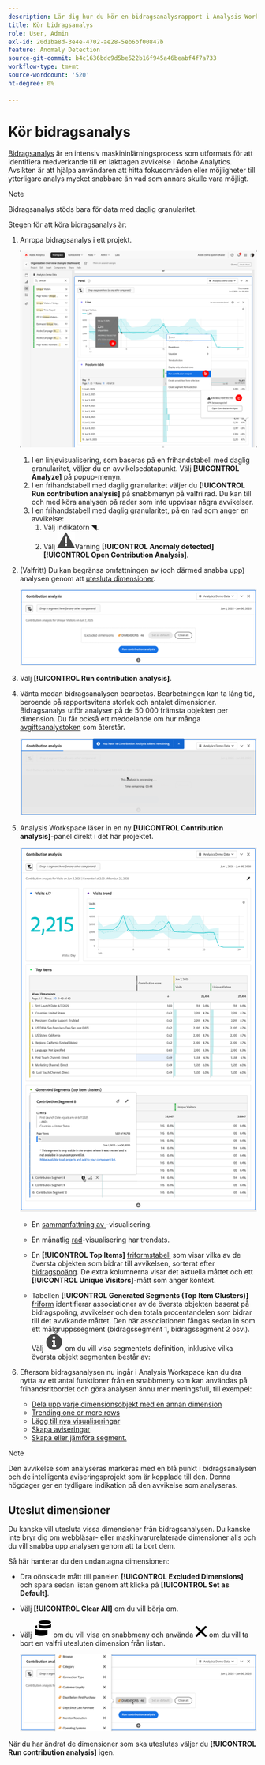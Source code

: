```yaml
---
description: Lär dig hur du kör en bidragsanalysrapport i Analysis Workspace.
title: Kör bidragsanalys
role: User, Admin
exl-id: 20d1ba8d-3e4e-4702-ae28-5eb6bf00847b
feature: Anomaly Detection
source-git-commit: b4c1636bdc9d5be522b16f945a46beabf4f7a733
workflow-type: tm+mt
source-wordcount: '520'
ht-degree: 0%

---
```


# Kör bidragsanalys

[Bidragsanalys](/help/analyze/analysis-workspace/c-anomaly-detection/anomaly-detection.md#contribution-analysis) är en intensiv maskininlärningsprocess som utformats för att identifiera medverkande till en iakttagen avvikelse i Adobe Analytics. Avsikten är att hjälpa användaren att hitta fokusområden eller möjligheter till ytterligare analys mycket snabbare än vad som annars skulle vara möjligt.

>[!NOTE]
>
>Bidragsanalys stöds bara för data med daglig granularitet.

Stegen för att köra bidragsanalys är:

1. Anropa bidragsanalys i ett projekt.

   ![Kör bidragsanalys](assets/run-contribution-analysis.png)

   1. I en linjevisualisering, som baseras på en frihandstabell med daglig granularitet, väljer du en avvikelsedatapunkt. Välj **[!UICONTROL Analyze]** på popup-menyn.
   1. I en frihandstabell med daglig granularitet väljer du **[!UICONTROL Run contribution analysis]** på snabbmenyn på valfri rad. Du kan till och med köra analysen på rader som inte uppvisar några avvikelser.
   1. I en frihandstabell med daglig granularitet, på en rad som anger en avvikelse:
      1. Välj indikatorn ◥.
      1. Välj ![ i dialogrutan ](/help/assets/icons/Alert.svg)Varning **[!UICONTROL Anomaly detected]** **[!UICONTROL Open Contribution Analysis]**.



1. (Valfritt) Du kan begränsa omfattningen av (och därmed snabba upp) analysen genom att [utesluta dimensioner](#exclude-dimensions).

   ![Exkluderar dimensioner från bidragsanalys](assets/excluding-dimensions.png)

1. Välj **[!UICONTROL Run contribution analysis]**.

1. Vänta medan bidragsanalysen bearbetas. Bearbetningen kan ta lång tid, beroende på rapportsvitens storlek och antalet dimensioner. Bidragsanalys utför analyser på de 50 000 främsta objekten per dimension. Du får också ett meddelande om hur många [avgiftsanalystoken](anomaly-detection.md#contribution-analysis-tokens) som återstår.

   ![Pågående bidragsanalys](assets/contribution-analysis-executing.png)

1. Analysis Workspace läser in en ny **[!UICONTROL Contribution analysis]**-panel direkt i det här projektet.

   ![Panelen för bidragsanalys](assets/contribution-analysis.png)

   * En [sammanfattning av ](/help/analyze/analysis-workspace/visualizations/summary-number-change.md)-visualisering.
   * En månatlig [rad](/help/analyze/analysis-workspace/visualizations/line.md)-visualisering har trendats.
   * En **[!UICONTROL Top Items]** [friformstabell](/help/analyze/analysis-workspace/visualizations/freeform-table/freeform-table.md) som visar vilka av de översta objekten som bidrar till avvikelsen, sorterat efter [bidragspoäng](/help/analyze/analysis-workspace/c-anomaly-detection/anomaly-detection.md#contribution-analysis). De extra kolumnerna visar det aktuella måttet och ett **[!UICONTROL Unique Visitors]**-mått som anger kontext.

   * Tabellen **[!UICONTROL Generated Segments (Top Item Clusters)]** [friform](/help/analyze/analysis-workspace/visualizations/freeform-table/freeform-table.md) identifierar associationer av de översta objekten baserat på bidragspoäng, avvikelser och den totala procentandelen som bidrar till det avvikande måttet. Den här associationen fångas sedan in som ett målgruppssegment (bidragssegment 1, bidragssegment 2 osv.). Välj ![Info](/help/assets/icons/Info.svg) om du vill visa segmentets definition, inklusive vilka översta objekt segmenten består av:


1. Eftersom bidragsanalysen nu ingår i Analysis Workspace kan du dra nytta av ett antal funktioner från en snabbmeny som kan användas på frihandsritbordet och göra analysen ännu mer meningsfull, till exempel:

   * [Dela upp varje dimensionsobjekt med en annan dimension](/help/analyze/analysis-workspace/components/dimensions/t-breakdown-fa.md)
   * [Trending one or more rows](/help/analyze/analysis-workspace/home.md#section_34930C967C104C2B9092BA8DCF2BF81A)
   * [Lägg till nya visualiseringar](/help/analyze/analysis-workspace/visualizations/freeform-analysis-visualizations.md)
   * [Skapa aviseringar](/help/components/c-alerts/intellligent-alerts.md)
   * [Skapa eller jämföra segment.](/help/analyze/analysis-workspace/c-panels/c-segment-comparison/segment-comparison.md)

>[!NOTE]
>
>Den avvikelse som analyseras markeras med en blå punkt i bidragsanalysen och de intelligenta aviseringsprojekt som är kopplade till den. Denna högdager ger en tydligare indikation på den avvikelse som analyseras.


## Uteslut dimensioner

Du kanske vill utesluta vissa dimensioner från bidragsanalysen. Du kanske inte bryr dig om webbläsar- eller maskinvarurelaterade dimensioner alls och du vill snabba upp analysen genom att ta bort dem.

Så här hanterar du den undantagna dimensionen:

* Dra oönskade mått till panelen **[!UICONTROL Excluded Dimensions]** och spara sedan listan genom att klicka på **[!UICONTROL Set as Default]**.

* Välj **[!UICONTROL Clear All]** om du vill börja om.

* Välj ![Dimensioner](/help/assets/icons/Dimensions.svg) om du vill visa en snabbmeny och använda ![CrossSize400](/help/assets/icons/CrossSize400.svg) om du vill ta bort en valfri utesluten dimension från listan.

  ![](assets/excluded-dimensions-list.png)

När du har ändrat de dimensioner som ska uteslutas väljer du **[!UICONTROL Run contribution analysis]** igen.

